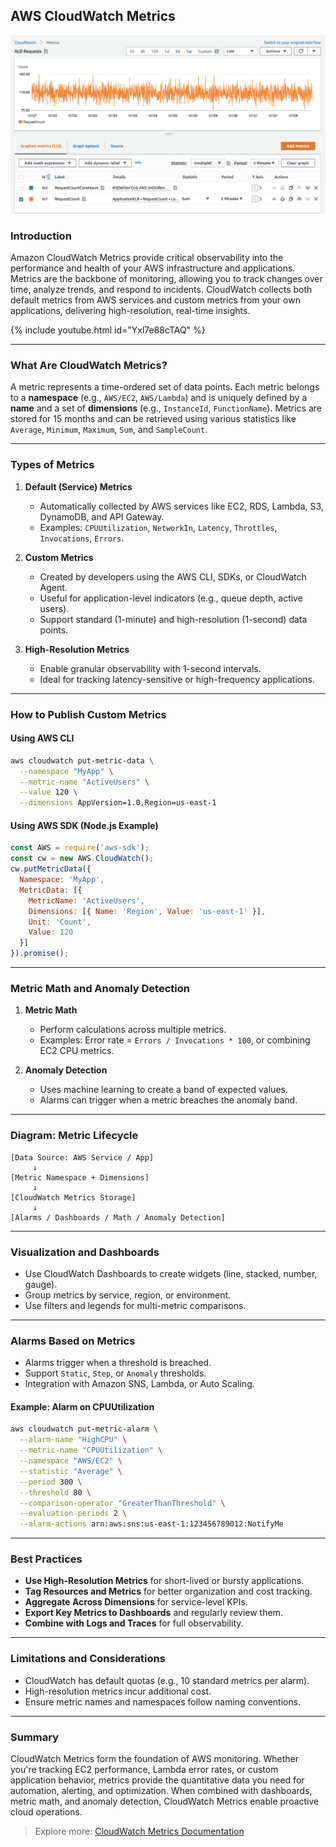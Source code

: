 ## AWS CloudWatch Metrics

![alt text](image-1.png)

### Introduction
Amazon CloudWatch Metrics provide critical observability into the performance and health of your AWS infrastructure and applications. Metrics are the backbone of monitoring, allowing you to track changes over time, analyze trends, and respond to incidents. CloudWatch collects both default metrics from AWS services and custom metrics from your own applications, delivering high-resolution, real-time insights.


{% include youtube.html id="Yxl7e88cTAQ" %}

---

### What Are CloudWatch Metrics?

A metric represents a time-ordered set of data points. Each metric belongs to a **namespace** (e.g., `AWS/EC2`, `AWS/Lambda`) and is uniquely defined by a **name** and a set of **dimensions** (e.g., `InstanceId`, `FunctionName`). Metrics are stored for 15 months and can be retrieved using various statistics like `Average`, `Minimum`, `Maximum`, `Sum`, and `SampleCount`.

---

### Types of Metrics

1. **Default (Service) Metrics**
   - Automatically collected by AWS services like EC2, RDS, Lambda, S3, DynamoDB, and API Gateway.
   - Examples: `CPUUtilization`, `NetworkIn`, `Latency`, `Throttles`, `Invocations`, `Errors`.

2. **Custom Metrics**
   - Created by developers using the AWS CLI, SDKs, or CloudWatch Agent.
   - Useful for application-level indicators (e.g., queue depth, active users).
   - Support standard (1-minute) and high-resolution (1-second) data points.

3. **High-Resolution Metrics**
   - Enable granular observability with 1-second intervals.
   - Ideal for tracking latency-sensitive or high-frequency applications.

---

### How to Publish Custom Metrics

#### Using AWS CLI
```bash
aws cloudwatch put-metric-data \
  --namespace "MyApp" \
  --metric-name "ActiveUsers" \
  --value 120 \
  --dimensions AppVersion=1.0,Region=us-east-1
```

#### Using AWS SDK (Node.js Example)
```javascript
const AWS = require('aws-sdk');
const cw = new AWS.CloudWatch();
cw.putMetricData({
  Namespace: 'MyApp',
  MetricData: [{
    MetricName: 'ActiveUsers',
    Dimensions: [{ Name: 'Region', Value: 'us-east-1' }],
    Unit: 'Count',
    Value: 120
  }]
}).promise();
```

---

### Metric Math and Anomaly Detection

1. **Metric Math**
   - Perform calculations across multiple metrics.
   - Examples: Error rate = `Errors / Invocations * 100`, or combining EC2 CPU metrics.

2. **Anomaly Detection**
   - Uses machine learning to create a band of expected values.
   - Alarms can trigger when a metric breaches the anomaly band.

---

### Diagram: Metric Lifecycle

```text
[Data Source: AWS Service / App]
     ↓
[Metric Namespace + Dimensions]
     ↓
[CloudWatch Metrics Storage]
     ↓
[Alarms / Dashboards / Math / Anomaly Detection]
```

---

### Visualization and Dashboards

- Use CloudWatch Dashboards to create widgets (line, stacked, number, gauge).
- Group metrics by service, region, or environment.
- Use filters and legends for multi-metric comparisons.

---

### Alarms Based on Metrics

- Alarms trigger when a threshold is breached.
- Support `Static`, `Step`, or `Anomaly` thresholds.
- Integration with Amazon SNS, Lambda, or Auto Scaling.

#### Example: Alarm on CPUUtilization
```bash
aws cloudwatch put-metric-alarm \
  --alarm-name "HighCPU" \
  --metric-name "CPUUtilization" \
  --namespace "AWS/EC2" \
  --statistic "Average" \
  --period 300 \
  --threshold 80 \
  --comparison-operator "GreaterThanThreshold" \
  --evaluation-periods 2 \
  --alarm-actions arn:aws:sns:us-east-1:123456789012:NotifyMe
```

---

### Best Practices

- **Use High-Resolution Metrics** for short-lived or bursty applications.
- **Tag Resources and Metrics** for better organization and cost tracking.
- **Aggregate Across Dimensions** for service-level KPIs.
- **Export Key Metrics to Dashboards** and regularly review them.
- **Combine with Logs and Traces** for full observability.

---

### Limitations and Considerations

- CloudWatch has default quotas (e.g., 10 standard metrics per alarm).
- High-resolution metrics incur additional cost.
- Ensure metric names and namespaces follow naming conventions.

---

### Summary
CloudWatch Metrics form the foundation of AWS monitoring. Whether you're tracking EC2 performance, Lambda error rates, or custom application behavior, metrics provide the quantitative data you need for automation, alerting, and optimization. When combined with dashboards, metric math, and anomaly detection, CloudWatch Metrics enable proactive cloud operations.

> Explore more: [CloudWatch Metrics Documentation](https://docs.aws.amazon.com/AmazonCloudWatch/latest/monitoring/working_with_metrics.html)